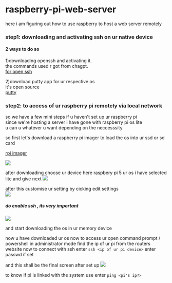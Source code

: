 # raspberry-pi-web-server
here i am figuring out how to use raspberry to host a web server remotely
### step1: downloading and activating ssh on ur native device
#### 2 ways to do so 
1)downloading openssh and activating it.<br>
the commands used r got from chagpt.  
[for open ssh](https://chatgpt.com/share/67c2e1d7-3aec-8007-9db2-8f6a4154ec73)

2)download putty app for ur respective os  
it's open source  
[putty](https://www.putty.org/)

### step2: to access of ur raspberry pi remotely via local network
so we have a few mini steps if u haven't set up ur raspberry pi  
since we're hosting a server i have gone with raspberry pi os lite  
u can u whatever u want depending on the neccesssity  

so first let's download a raspberry pi imager to load the os into ur ssd or sd card

[rpi imager](https://www.raspberrypi.com/software/)

![](https://github.com/user-attachments/assets/1387aab4-6d41-4990-99f8-0b075f17079f)

after downloading choose ur device here raspbery pi 5 
ur os i have selected lite and give next
![](https://github.com/user-attachments/assets/492ad5ed-9301-400d-9352-19a0ce368133)

after this customise ur setting by cicking edit settings  
![](https://github.com/user-attachments/assets/0fae4be7-6481-477c-b4f8-473a05cd0b4c)  

##### do enable ssh , its very important  
![](https://github.com/user-attachments/assets/26eea602-21cb-4d83-b5e5-be04ea3a0bdf)

and start downloading the os in ur memory device

now u have downloaded ur os 
now to access ur open command prompt / powershell in administrator mode
find the ip of ur pi from the routers website now to connect with ssh
enter `ssh <ip of ur pi device>`
enter passwd if set 

and this shall be the final screen after set up
![](https://github.com/user-attachments/assets/70f6a02d-7fab-40ae-b494-613c3031dde1)

to know if pi is linked with the system use
enter `ping <pi's ip?>`


